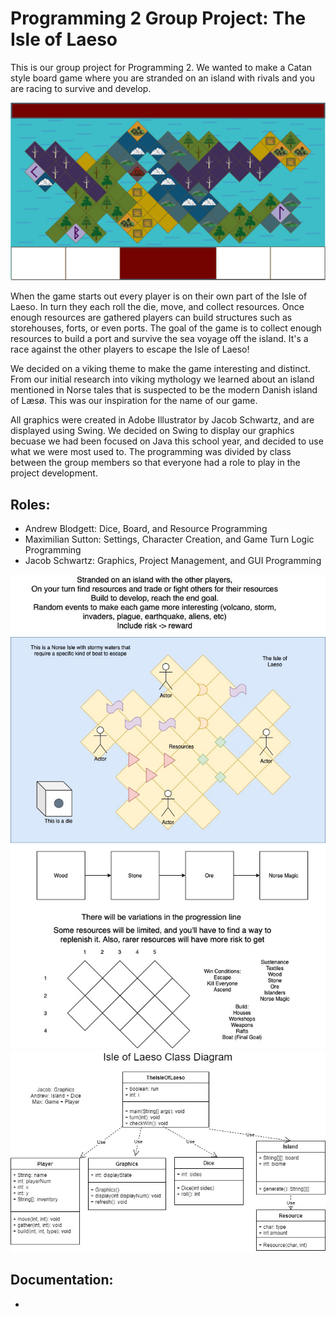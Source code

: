 # Programming 2 Group Project: The Isle of Laeso
This is our group project for Programming 2. We wanted to make a Catan style board game where you are stranded on an island with rivals and you are racing to survive and develop. 

![IslandSurvivalIdea](https://github.com/Bamboo72/Programming2GroupProject1/blob/main/res/BackgroundBoard.png)

When the game starts out every player is on their own part of the Isle of Laeso. In turn they each roll the die, move, and collect resources. Once enough resources are gathered players can build structures such as storehouses, forts, or even ports. The goal of the game is to collect enough resources to build a port and survive the sea voyage off the island. It's a race against the other players to escape the Isle of Laeso!

We decided on a viking theme to make the game interesting and distinct. From our initial research into viking mythology we learned about an island mentioned in Norse tales that is suspected to be the modern Danish island of Læsø. This was our inspiration for the name of our game.

All graphics were created in Adobe Illustrator by Jacob Schwartz, and are displayed using Swing. We decided on Swing to display our graphics becuase we had been focused on Java this school year, and decided to use what we were most used to. The programming was divided by class between the group members so that everyone had a role to play in the project development.


## Roles:
- Andrew Blodgett: Dice, Board, and Resource Programming
- Maximilian Sutton: Settings, Character Creation, and Game Turn Logic Programming
- Jacob Schwartz: Graphics, Project Management, and GUI Programming 

![IslandSurvivalIdea](https://github.com/Bamboo72/Programming2GroupProject1/blob/main/ConceptArt/Isle%20of%20Laeso.jpg)
![ClassDiagram](https://github.com/Bamboo72/Programming2GroupProject1/blob/main/ConceptArt/GroupProjectClassDiagram.jpg)

## Documentation: 
*
